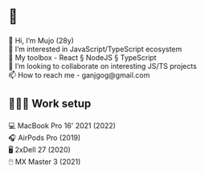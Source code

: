 <h1 align="left">👋</h1>

###

<p align="left">👋 Hi, I’m Mujo (28y)<br>👀 I’m interested in JavaScript/TypeScript ecosystem<br>🧠 My toolbox - React § NodeJS § TypeScript<br>💞️ I’m looking to collaborate on interesting JS/TS projects<br>📫 How to reach me - ganjgog@gmail.com</p>

###

<h2 align="left">🧑🏽‍💻 Work setup</h2>

###

<p align="left">💻 MacBook Pro 16' 2021 (2022)<br>🎧 AirPods Pro (2019)<br>🖥 2xDell 27 (2020)<br>🖱️ MX Master 3 (2021)</p>

###
